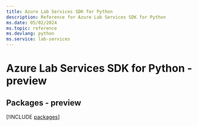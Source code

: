 ```yaml
---
title: Azure Lab Services SDK for Python
description: Reference for Azure Lab Services SDK for Python
ms.date: 05/02/2024
ms.topic: reference
ms.devlang: python
ms.service: lab-services
---
```

# Azure Lab Services SDK for Python - preview
## Packages - preview
[!INCLUDE [packages](lab-services-index.md)]